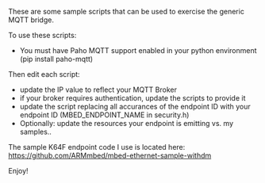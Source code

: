 These are some sample scripts that can be used to exercise the generic MQTT bridge. 

To use these scripts:
- You must have Paho MQTT support enabled in your python environment (pip install paho-mqtt)

Then edit each script:
- update the IP value to reflect your MQTT Broker
- if your broker requires authentication, update the scripts to provide it
- update the script replacing all accurances of the endpoint ID with your endpoint ID (MBED_ENDPOINT_NAME in security.h)
- Optionally: update the resources your endpoint is emitting vs. my samples..

The sample K64F endpoint code I use is located here: https://github.com/ARMmbed/mbed-ethernet-sample-withdm

Enjoy!
